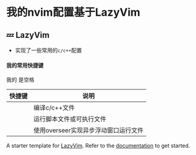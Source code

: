 # 我的nvim配置基于LazyVim

## 💤 LazyVim

- 实现了一些常用的`c/c++`配置

#### 我的常用快捷键

我的<leader> 是空格

|快捷键       |说明                             |
|------|----|
|<F5>  |编译c/c++文件                           |
|<F6>  |运行脚本文件或可执行文件                |
|<F8>  |使用overseer实现异步浮动窗口运行文件    |

A starter template for [LazyVim](https://github.com/LazyVim/LazyVim).
Refer to the [documentation](https://lazyvim.github.io/installation) to get started.
